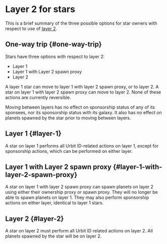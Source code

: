 # Layer 2 for stars

This is a brief summary of the three possible options for star owners with respect to use of [layer 2](../../urbit-id/concepts/layer2.md).

## One-way trip {#one-way-trip}

Stars have three options with respect to layer 2:

- Layer 1
- Layer 1 with Layer 2 spawn proxy
- Layer 2

A layer 1 star can move to layer 1 with layer 2 spawn proxy, or to layer 2. A star on layer 1 with layer 2 spawn proxy can move to layer 2. None of these actions are currently reversible.

Moving between layers has no effect on sponsorship status of any of its sponsees, nor its sponsorship status with its galaxy. It also has no effect on planets spawned by the star prior to moving between layers.

## Layer 1 {#layer-1}

A star on layer 1 performs all Urbit ID-related actions on layer 1, except for sponsorship actions, which can be performed on either layer.

## Layer 1 with Layer 2 spawn proxy {#layer-1-with-layer-2-spawn-proxy}

A star on layer 1 with layer 2 spawn proxy can spawn planets on layer 2 using either their ownership proxy or spawn proxy. They will no longer be able to spawn planets on layer 1. They may also perform sponsorship actions on either layer, identical to layer 1 stars.

## Layer 2 {#layer-2}

A star on layer 2 must perform all Urbit ID related actions on layer 2. All planets spawned by the star will be on layer 2.
